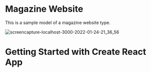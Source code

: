 # Magazine Website
This is a sample model of a magazine website type.




![screencapture-localhost-3000-2022-01-24-21_36_56](https://user-images.githubusercontent.com/67078790/150904118-21b89ebc-f38d-485c-bc7d-73ea38092791.png)



# Getting Started with Create React App


